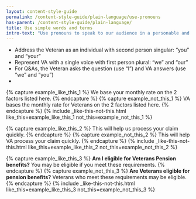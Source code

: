 ```yaml
---
layout: content-style-guide
permalink: /content-style-guide/plain-language/use-pronouns
has-parent: /content-style-guide/plain-language/
title: Use simple words and terms
intro-text: "Use pronouns to speak to our audience in a personable and conversational voice."  
---
```


- Address the Veteran as an individual with second person singular: “you” and ”your” 
- Represent VA with a single voice with first person plural: “we” and “our”  
- For Q&As, the Veteran asks the question (use “I”) and VA answers (use “we” and “you”)
- 
{% capture example_like_this_1 %}
We base your monthly rate on the 2 factors listed here.
{% endcapture %}
{% capture example_not_this_1 %}
VA bases the monthly rate for Veterans on the 2 factors listed here.
{% endcapture %}
{% include _like-this-not-this.html like_this=example_like_this_1 not_this=example_not_this_1 %}

{% capture example_like_this_2 %}
This will help us process your claim quickly.
{% endcapture %}
{% capture example_not_this_2 %}
This will help VA process your claim quickly.
{% endcapture %}
{% include _like-this-not-this.html like_this=example_like_this_2 not_this=example_not_this_2 %}

{% capture example_like_this_3 %}
**Am I eligible for Veterans Pension benefits?**
You may be eligible if you meet these requirements.
{% endcapture %}
{% capture example_not_this_3 %}
**Are Veterans eligible for pension benefits?**
Veterans who meet these requirements may be eligible. 
{% endcapture %}
{% include _like-this-not-this.html like_this=example_like_this_3 not_this=example_not_this_3 %}
